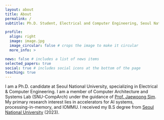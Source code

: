 ```yaml
---
layout: about
title: About
permalink: /
subtitle: Ph.D. Student, Electrical and Computer Engineering, Seoul National University

profile:
  align: right
  image: image.jpg
  image_circular: false # crops the image to make it circular
  more_info: >

news: false # includes a list of news items
selected_papers: true
social: true # includes social icons at the bottom of the page
teaching: true
---
```


I am a Ph.D. candidate at Seoul National University, specializing in Electrical & Computer Engineering. 
I am a member of Computer Architecture and Systems Lab (SNU-CompArch) under the guidance of [Prof. Jaewoong Sim](https://jaewoong.org/). 
My primary research interest lies in accelerators for AI systems, processing-in-memory, and IOMMU.
I received my B.S degree from [Seoul National University](https://ece.snu.ac.kr/) (2023).
